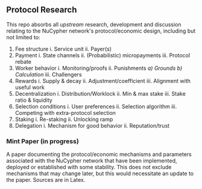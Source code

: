 ## Protocol Research

This repo absorbs all *upstream* research, development and discussion relating to the NuCypher network's protocol/economic design, including but not limited to:

1. Fee structure
   i. Service unit
   ii. Payer(s)
2. Payment 
    i. State channels
    ii. (Probabilistic) micropayments
    iii. Protocol rebate
3. Worker behavior
   i. Monitoring/proofs
   ii. Punishments
        *a) Grounds*
        *b) Calculation*
   iii. Challengers
4. Rewards
   i. Supply & decay
   ii. Adjustment/coefficient
   iii. Alignment with useful work
5. Decentralization
    i. Distribution/Worklock
    ii. Min & max stake
    iii. Stake ratio & liquidity
6. Selection conditions 
   i. User preferences
   ii. Selection algorithm
   iii. Competing with extra-protocol selection
7. Staking
   i. Re-staking
   ii. Unlocking ramp
8. Delegation
   i. Mechanism for good behavior
   ii. Reputation/trust


### Mint Paper (in progress)

A paper documenting the protocol/economic mechanisms and parameters associated with the NuCypher network that have been implemented, deployed or established with some stability. This does not exclude mechanisms that may change later, but this would necessitate an update to the paper. Sources are in Latex.


